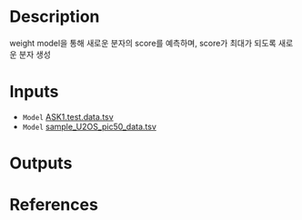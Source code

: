 # Description 
weight model을 통해 새로운 분자의 score를 예측하며, score가 최대가 되도록 새로운 분자 생성

# Inputs

* `Model` [ASK1.test.data.tsv](https://docs.ad3.io/media/apps/molfinder_de_novo/examples/input/ASK1.test.data.tsv)
* `Model` [sample_U2OS_pic50_data.tsv](https://docs.ad3.io/media/apps/molfinder_de_novo/examples/input/sample_U2OS_pic50_data.tsv)

# Outputs

# References

